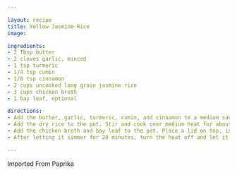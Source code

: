 ```yaml
---

layout: recipe
title: Yellow Jasmine Rice
image: 

ingredients:
- 2 Tbsp butter
- 2 cloves garlic, minced
- 1 tsp turmeric
- 1/4 tsp cumin
- 1/8 tsp cinnamon
- 2 cups uncooked long grain jasmine rice
- 3 cups chicken broth
- 1 bay leaf, optional

directions:
- Add the butter, garlic, turmeric, cumin, and cinnamon to a medium sauce pot. Sauté over medium heat for 1-2 minutes, or just until the garlic has softened.
- Add the dry rice to the pot. Stir and cook over medium heat for about 2 minutes to slightly toast the rice. You may hear a slight popping or crackling noise as the rice toasts.
- Add the chicken broth and bay leaf to the pot. Place a lid on top, increase the heat to high, and bring the pot to a rolling boil. As soon as it reaches a full boil, reduce the heat to low and let it simmer (with the lid in place) for 20 minutes.
- After letting it simmer for 20 minutes, turn the heat off and let it rest (do not remove the lid) for an additional 10 minutes. Fluff with a fork and serve.

---
```

Imported From Paprika